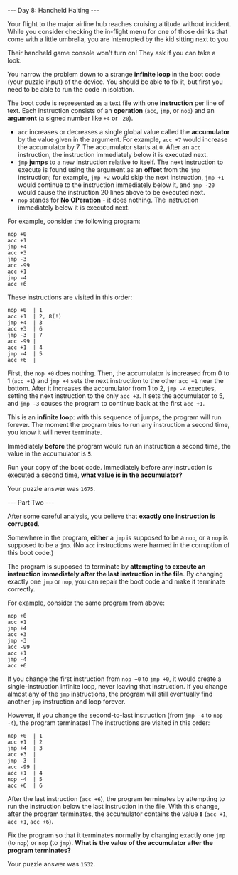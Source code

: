 --- Day 8: Handheld Halting ---

Your flight to the major airline hub reaches cruising altitude without
incident. While you consider checking the in-flight menu for one of those
drinks that come with a little umbrella, you are interrupted by the kid sitting
next to you.

Their handheld game console won't turn on! They ask if you can take a look.

You narrow the problem down to a strange **infinite loop** in the boot code
(your puzzle input) of the device. You should be able to fix it, but first you
need to be able to run the code in isolation.

The boot code is represented as a text file with one **instruction** per line
of text. Each instruction consists of an **operation** (`acc`, `jmp`, or `nop`)
and an **argument** (a signed number like `+4` or `-20`).

- `acc` increases or decreases a single global value called the **accumulator**
  by the value given in the argument. For example, `acc +7` would increase the
  accumulator by 7. The accumulator starts at `0`. After an `acc` instruction,
  the instruction immediately below it is executed next.
- `jmp` **jumps** to a new instruction relative to itself. The next instruction
  to execute is found using the argument as an **offset** from the `jmp`
  instruction; for example, `jmp +2` would skip the next instruction, `jmp +1`
  would continue to the instruction immediately below it, and `jmp -20` would
  cause the instruction 20 lines above to be executed next.
- `nop` stands for **No OPeration** - it does nothing. The instruction
  immediately below it is executed next.

For example, consider the following program:

```
nop +0
acc +1
jmp +4
acc +3
jmp -3
acc -99
acc +1
jmp -4
acc +6
```

These instructions are visited in this order:

```
nop +0  | 1
acc +1  | 2, 8(!)
jmp +4  | 3
acc +3  | 6
jmp -3  | 7
acc -99 |
acc +1  | 4
jmp -4  | 5
acc +6  |
```

First, the `nop +0` does nothing. Then, the accumulator is increased from 0 to
1 (`acc +1`) and `jmp +4` sets the next instruction to the other `acc +1` near
the bottom. After it increases the accumulator from 1 to 2, `jmp -4` executes,
setting the next instruction to the only `acc +3`. It sets the accumulator to
5, and `jmp -3` causes the program to continue back at the first `acc +1`.

This is an **infinite loop**: with this sequence of jumps, the program will run
forever. The moment the program tries to run any instruction a second time, you
know it will never terminate.

Immediately **before** the program would run an instruction a second time, the
value in the accumulator is **`5`**.

Run your copy of the boot code. Immediately before any instruction is executed
a second time, **what value is in the accumulator?**

Your puzzle answer was `1675`.

--- Part Two ---

After some careful analysis, you believe that **exactly one instruction is
corrupted**.

Somewhere in the program, **either** a `jmp` is supposed to be a `nop`, or a
`nop` is supposed to be a `jmp`. (No `acc` instructions were harmed in the
corruption of this boot code.)

The program is supposed to terminate by **attempting to execute an instruction
immediately after the last instruction in the file**. By changing exactly one
`jmp` or `nop`, you can repair the boot code and make it terminate correctly.

For example, consider the same program from above:

```
nop +0
acc +1
jmp +4
acc +3
jmp -3
acc -99
acc +1
jmp -4
acc +6
```

If you change the first instruction from `nop +0` to `jmp +0`, it would create
a single-instruction infinite loop, never leaving that instruction. If you
change almost any of the `jmp` instructions, the program will still eventually
find another `jmp` instruction and loop forever.

However, if you change the second-to-last instruction (from `jmp -4` to `nop
-4`), the program terminates! The instructions are visited in this order:

```
nop +0  | 1
acc +1  | 2
jmp +4  | 3
acc +3  |
jmp -3  |
acc -99 |
acc +1  | 4
nop -4  | 5
acc +6  | 6
```

After the last instruction (`acc +6`), the program terminates by attempting to
run the instruction below the last instruction in the file. With this change,
after the program terminates, the accumulator contains the value **`8`** (`acc
+1`, `acc +1`, `acc +6`).

Fix the program so that it terminates normally by changing exactly one `jmp`
(to `nop`) or `nop` (to `jmp`). **What is the value of the accumulator after
the program terminates?**

Your puzzle answer was `1532`.
